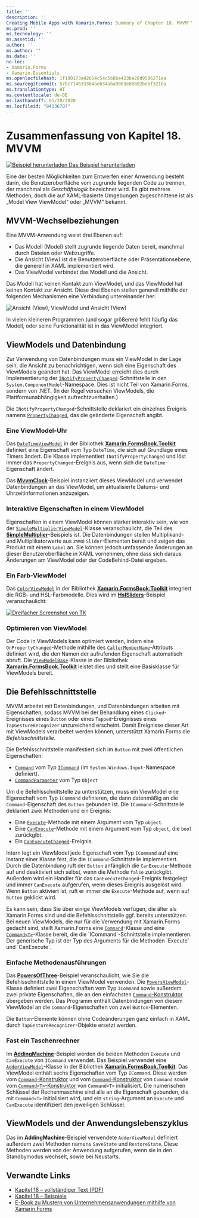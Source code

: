 ```yaml
---
title: ''
description: ''
Creating Mobile Apps with Xamarin.Forms: Summary of Chapter 18. MVVM''
ms.prod: ''
ms.technology: ''
ms.assetid: ''
author: ''
ms.author: ''
ms.date: ''
no-loc:
- Xamarin.Forms
- Xamarin.Essentials
ms.openlocfilehash: 1f180173a42654c54c5686e423ba20d9586271ea
ms.sourcegitcommit: 57bc714633364aeb34aba9803e88802bebf321ba
ms.translationtype: HT
ms.contentlocale: de-DE
ms.lasthandoff: 05/28/2020
ms.locfileid: "84136707"
---
```

# <a name="summary-of-chapter-18-mvvm"></a>Zusammenfassung von Kapitel 18. MVVM

[![Beispiel herunterladen](~/media/shared/download.png) Das Beispiel herunterladen](https://github.com/xamarin/xamarin-forms-book-samples/tree/master/Chapter18)

Eine der besten Möglichkeiten zum Entwerfen einer Anwendung besteht darin, die Benutzeroberfläche vom zugrunde liegenden Code zu trennen, der manchmal als *Geschäftslogik* bezeichnet wird. Es gibt mehrere Methoden, doch die auf XAML-basierte Umgebungen zugeschnittene ist als „Model View ViewModel“ oder „MVVM“ bekannt.

## <a name="mvvm-interrelationships"></a>MVVM-Wechselbeziehungen

Eine MVVM-Anwendung weist drei Ebenen auf:

- Das Modell (Model) stellt zugrunde liegende Daten bereit, manchmal durch Dateien oder Webzugriffe.
- Die Ansicht (View) ist die Benutzeroberfläche oder Präsentationsebene, die generell in XAML implementiert wird.
- Das ViewModel verbindet das Modell und die Ansicht.

Das Modell hat keinen Kontakt zum ViewModel, und das ViewModel hat keinen Kontakt zur Ansicht. Diese drei Ebenen stellen generell mithilfe der folgenden Mechanismen eine Verbindung untereinander her:

![Ansicht (View), ViewModel und Ansicht (View)](images/ch18fg03.png "MVVM")

In vielen kleineren Programmen (und sogar größeren) fehlt häufig das Modell, oder seine Funktionalität ist in das ViewModel integriert.

## <a name="viewmodels-and-data-binding"></a>ViewModels und Datenbindung

Zur Verwendung von Datenbindungen muss ein ViewModel in der Lage sein, die Ansicht zu benachrichtigen, wenn sich eine Eigenschaft des ViewModels geändert hat. Das ViewModel erreicht dies durch Implementierung der [`INotifyPropertyChanged`](xref:System.ComponentModel.INotifyPropertyChanged)-Schnittstelle in den `System.ComponentModel`-Namespace. Dies ist nicht Teil von Xamarin.Forms, sondern von .NET. (In der Regel versuchen ViewModels, die Plattformunabhängigkeit aufrechtzuerhalten.)

Die `INotifyPropertyChanged`-Schnittstelle deklariert ein einzelnes Ereignis namens [`PropertyChanged`](xref:System.ComponentModel.INotifyPropertyChanged), das die geänderte Eigenschaft angibt.

### <a name="a-viewmodel-clock"></a>Eine ViewModel-Uhr

Das [`DateTimeViewModel`](https://github.com/xamarin/xamarin-forms-book-samples/blob/master/Libraries/Xamarin.FormsBook.Toolkit/Xamarin.FormsBook.Toolkit/DateTimeViewModel.cs) in der Bibliothek [**Xamarin.FormsBook.Toolkit**](https://github.com/xamarin/xamarin-forms-book-samples/tree/master/Libraries/Xamarin.FormsBook.Toolkit/Xamarin.FormsBook.Toolkit) definiert eine Eigenschaft vom Typ `DateTime`, die sich auf Grundlage eines Timers ändert. Die Klasse implementiert `INotifyPropertyChanged` und löst immer das `PropertyChanged`-Ereignis aus, wenn sich die `DateTime`-Eigenschaft ändert.

Das [**MvvmClock**](https://github.com/xamarin/xamarin-forms-book-samples/tree/master/Chapter18/MvvmClock)-Beispiel instanziiert dieses ViewModel und verwendet Datenbindungen an das ViewModel, um aktualisierte Datums- und Uhrzeitinformationen anzuzeigen.

### <a name="interactive-properties-in-a-viewmodel"></a>Interaktive Eigenschaften in einem ViewModel

Eigenschaften in einem ViewModel können stärker interaktiv sein, wie von der [`SimpleMultiplierViewModel`](https://github.com/xamarin/xamarin-forms-book-samples/blob/master/Chapter18/SimpleMultiplier/SimpleMultiplier/SimpleMultiplier/SimpleMultiplierViewModel.cs)-Klasse veranschaulicht, die Teil des [**SimpleMultiplier**](https://github.com/xamarin/xamarin-forms-book-samples/tree/master/Chapter18/SimpleMultiplier)-Beispiels ist. Die Datenbindungen stellen Multiplikand- und Multiplikatorwerte aus zwei `Slider`-Elementen bereit und zeigen das Produkt mit einem `Label` an. Sie können jedoch umfassende Änderungen an dieser Benutzeroberfläche in XAML vornehmen, ohne dass sich daraus Änderungen am ViewModel oder der CodeBehind-Datei ergeben.

### <a name="a-color-viewmodel"></a>Ein Farb-ViewModel

Das [`ColorViewModel`](https://github.com/xamarin/xamarin-forms-book-samples/blob/master/Libraries/Xamarin.FormsBook.Toolkit/Xamarin.FormsBook.Toolkit/ColorViewModel.cs) in der Bibliothek [**Xamarin.FormsBook.Toolkit**](https://github.com/xamarin/xamarin-forms-book-samples/tree/master/Libraries/Xamarin.FormsBook.Toolkit/Xamarin.FormsBook.Toolkit) integriert die RGB- und HSL-Farbmodelle. Dies wird im [**HslSliders**](https://github.com/xamarin/xamarin-forms-book-samples/tree/master/Chapter18/HslSliders)-Beispiel veranschaulicht:

[![Dreifacher Screenshot von TK](images/ch18fg08-small.png "HSL-Farbmodell")](images/ch18fg08-large.png#lightbox "HSL-Farbmodell")

### <a name="streamlining-the-viewmodel"></a>Optimieren von ViewModel

Der Code in ViewModels kann optimiert werden, indem eine `OnPropertyChanged`-Methode mithilfe des [`CallerMemberName`](xref:System.Runtime.CompilerServices.CallerMemberNameAttribute)-Attributs definiert wird, die den Namen der aufrufenden Eigenschaft automatisch abruft. Die [`ViewModelBase`](https://github.com/xamarin/xamarin-forms-book-samples/blob/master/Libraries/Xamarin.FormsBook.Toolkit/Xamarin.FormsBook.Toolkit/ViewModelBase.cs)-Klasse in der Bibliothek [**Xamarin.FormsBook.Toolkit**](https://github.com/xamarin/xamarin-forms-book-samples/tree/master/Libraries/Xamarin.FormsBook.Toolkit/Xamarin.FormsBook.Toolkit) leistet dies und stellt eine Basisklasse für ViewModels bereit.

## <a name="the-command-interface"></a>Die Befehlsschnittstelle

MVVM arbeitet mit Datenbindungen, und Datenbindungen arbeiten mit Eigenschaften, sodass MVVM bei der Behandlung eines `Clicked`-Ereignisses eines `Button` oder eines `Tapped`-Ereignisses eines `TapGestureRecognizer` unzureichend erscheint. Damit Ereignisse dieser Art mit ViewModels verarbeitet werden können, unterstützt Xamarin.Forms die *Befehlsschnittstelle*.

Die Befehlsschnittstelle manifestiert sich im `Button` mit zwei öffentlichen Eigenschaften:

- [`Command`](xref:Xamarin.Forms.Button.Command) vom Typ [`ICommand`](xref:System.Windows.Input.ICommand) (im `System.Windows.Input`-Namespace definiert).
- [`CommandParameter`](xref:Xamarin.Forms.Button.CommandParameter) vom Typ `Object`

Um die Befehlsschnittstelle zu unterstützen, muss ein ViewModel eine Eigenschaft vom Typ `ICommand` definieren, die dann datenmäßig an die `Command`-Eigenschaft des `Button` gebunden ist. Die `ICommand`-Schnittstelle deklariert zwei Methoden und ein Ereignis:

- Eine [`Execute`](xref:System.Windows.Input.ICommand.Execute(System.Object))-Methode mit einem Argument vom Typ `object`.
- Eine [`CanExecute`](xref:System.Windows.Input.ICommand.CanExecute(System.Object))-Methode mit einem Argument vom Typ `object`, die `bool` zurückgibt.
- Ein [`CanExecuteChanged`](xref:System.Windows.Input.ICommand.CanExecuteChanged)-Ereignis.

Intern legt ein ViewModel jede Eigenschaft vom Typ `ICommand` auf eine Instanz einer Klasse fest, die die `ICommand`-Schnittstelle implementiert. Durch die Datenbindung ruft der `Button` anfänglich die `CanExecute`-Methode auf und deaktiviert sich selbst, wenn die Methode `false` zurückgibt. Außerdem wird ein Handler für das `CanExecuteChanged`-Ereignis festgelegt und immer `CanExecute` aufgerufen, wenn dieses Ereignis ausgelöst wird. Wenn `Button` aktiviert ist, ruft er immer die `Execute`-Methode auf, wenn auf `Button` geklickt wird.

Es kann sein, dass Sie über einige ViewModels verfügen, die älter als Xamarin.Forms sind und die Befehlsschnittstelle ggf. bereits unterstützen. Bei neuen ViewModels, die nur für die Verwendung mit Xamarin.Forms gedacht sind, stellt Xamarin.Forms eine [`Command`](xref:Xamarin.Forms.Command)-Klasse und eine [`Command<T>`](xref:Xamarin.Forms.Command`1)-Klasse bereit, die die `ICommand`-Schnittstelle implementieren. Der generische Typ ist der Typ des Arguments für die Methoden `Execute` und `CanExecute`.

### <a name="simple-method-executions"></a>Einfache Methodenausführungen

Das [**PowersOfThree**](https://github.com/xamarin/xamarin-forms-book-samples/tree/master/Chapter18/PowersOfThree)-Beispiel veranschaulicht, wie Sie die Befehlsschnittstelle in einem ViewModel verwenden. Die [`PowersViewModel`](https://github.com/xamarin/xamarin-forms-book-samples/blob/master/Chapter18/PowersOfThree/PowersOfThree/PowersOfThree/PowersViewModel.cs)-Klasse definiert zwei Eigenschaften vom Typ `ICommand` sowie außerdem zwei private Eigenschaften, die an den einfachsten [`Command`-Konstruktor](xref:Xamarin.Forms.Command.%23ctor(System.Action)) übergeben werden. Das Programm enthält Datenbindungen von diesem ViewModel an die `Command`-Eigenschaften von zwei `Button`-Elementen.

Die `Button`-Elemente können ohne Codeänderungen ganz einfach in XAML durch `TapGestureRecognizer`-Objekte ersetzt werden.

### <a name="a-calculator-almost"></a>Fast ein Taschenrechner

Im [**AddingMachine**](https://github.com/xamarin/xamarin-forms-book-samples/tree/master/Chapter18/AddingMachine)-Beispiel werden die beiden Methoden `Execute` und `CanExecute` von `ICommand` verwendet. Das Beispiel verwendet eine [`AdderViewModel`](https://github.com/xamarin/xamarin-forms-book-samples/blob/master/Libraries/Xamarin.FormsBook.Toolkit/Xamarin.FormsBook.Toolkit/AdderViewModel.cs)-Klasse in der Bibliothek [**Xamarin.FormsBook.Toolkit**](https://github.com/xamarin/xamarin-forms-book-samples/blob/master/Libraries/Xamarin.FormsBook.Toolkit/Xamarin.FormsBook.Toolkit/AdderViewModel.cs). Das ViewModel enthält sechs Eigenschaften vom Typ `ICommand`. Diese werden vom [`Command`-Konstruktor](xref:Xamarin.Forms.Command.%23ctor(System.Action)) und vom [`Command`-Konstruktor](xref:Xamarin.Forms.Command.%23ctor(System.Action,System.Func{System.Boolean})) von `Command` sowie vom [`Command<T>`-Konstruktor](https://docs.microsoft.com/dotnet/api/xamarin.forms.command.-ctor?view=xamarin-forms#Xamarin_Forms_Command__ctor_System_Action_System_Object__System_Func_System_Object_System_Boolean__) von `Command<T>` initialisiert. Die numerischen Schlüssel der Rechenmaschine sind alle an die Eigenschaft gebunden, die mit `Command<T>` initialisiert wird, und ein `string`-Argument an `Execute` und `CanExecute` identifiziert den jeweiligen Schlüssel.

## <a name="viewmodels-and-the-application-lifecycle"></a>ViewModels und der Anwendungslebenszyklus

Das im **AddingMachine**-Beispiel verwendete `AdderViewModel` definiert außerdem zwei Methoden namens `SaveState` und `RestoreState`. Diese Methoden werden von der Anwendung aufgerufen, wenn sie in den Standbymodus wechselt, sowie bei Neustarts.

## <a name="related-links"></a>Verwandte Links

- [Kapitel 18 – vollständiger Text (PDF)](https://download.xamarin.com/developer/xamarin-forms-book/XamarinFormsBook-Ch18-Apr2016.pdf)
- [Kapitel 18 – Beispiele](https://github.com/xamarin/xamarin-forms-book-samples/tree/master/Chapter18)
- [E-Book zu Mustern von Unternehmensanwendungen mithilfe von Xamarin.Forms](~/xamarin-forms/enterprise-application-patterns/index.md)
